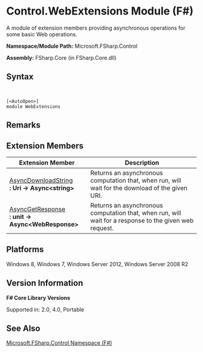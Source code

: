 # Control.WebExtensions Module (F#)

A module of extension members providing asynchronous operations for some basic Web operations.

**Namespace/Module Path:** Microsoft.FSharp.Control

**Assembly:** FSharp.Core (in FSharp.Core.dll)


## Syntax


```


[<AutoOpen>]
module WebExtensions

```



## Remarks

## Extension Members


|Extension Member|Description|
|----------------|-----------|
|[AsyncDownloadString](http://msdn.microsoft.com/en-us/library/8a85a9b7-f712-4cac-a0ce-0a797f8ea32a)<br />**: Uri -&gt; Async&lt;string&gt;**|Returns an asynchronous computation that, when run, will wait for the download of the given URI.|
|[AsyncGetResponse](http://msdn.microsoft.com/en-us/library/09a60c31-e6e2-4b5c-ad23-92a86e50060c)<br />**: unit -&gt; Async&lt;WebResponse&gt;**|Returns an asynchronous computation that, when run, will wait for a response to the given web request.|

## Platforms
Windows 8, Windows 7, Windows Server 2012, Windows Server 2008 R2


## Version Information
**F# Core Library Versions**

Supported in: 2.0, 4.0, Portable




## See Also
[Microsoft.FSharp.Control Namespace &#40;F&#35;&#41;](Microsoft.FSharp.Control+Namespace+%28FSharp%29.md)

